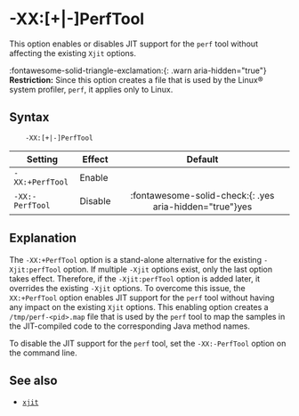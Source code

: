 <!--
* Copyright (c) 2017, 2023 IBM Corp. and others
*
* This program and the accompanying materials are made
* available under the terms of the Eclipse Public License 2.0
* which accompanies this distribution and is available at
* https://www.eclipse.org/legal/epl-2.0/ or the Apache
* License, Version 2.0 which accompanies this distribution and
* is available at https://www.apache.org/licenses/LICENSE-2.0.
*
* This Source Code may also be made available under the
* following Secondary Licenses when the conditions for such
* availability set forth in the Eclipse Public License, v. 2.0
* are satisfied: GNU General Public License, version 2 with
* the GNU Classpath Exception [1] and GNU General Public
* License, version 2 with the OpenJDK Assembly Exception [2].
*
* [1] https://www.gnu.org/software/classpath/license.html
* [2] https://openjdk.org/legal/assembly-exception.html
*
* SPDX-License-Identifier: EPL-2.0 OR Apache-2.0 OR GPL-2.0 WITH
* Classpath-exception-2.0 OR LicenseRef-GPL-2.0 WITH Assembly-exception
-->

# -XX:\[+|-\]PerfTool

This option enables or disables JIT support for the `perf` tool without affecting the existing `Xjit` options.

:fontawesome-solid-triangle-exclamation:{: .warn aria-hidden="true"} **Restriction:** Since this option creates a file that is used by the Linux&reg; system profiler, `perf`, it applies only to Linux.

## Syntax

        -XX:[+|-]PerfTool

| Setting                 | Effect  | Default                                                                            |
|-------------------------|---------|:----------------------------------------------------------------------------------:|
| `-XX:+PerfTool` | Enable  |   |
| `-XX:-PerfTool` | Disable | :fontawesome-solid-check:{: .yes aria-hidden="true"}<span class="sr-only">yes</span>                                                          |

## Explanation

The `-XX:+PerfTool` option is a stand-alone alternative for the existing `-Xjit:perfTool` option. If multiple `-Xjit` options exist, only the last option takes effect. Therefore, if the `-Xjit:perfTool` option is added later, it overrides the existing `-Xjit` options. To overcome this issue, the `XX:+PerfTool` option enables JIT support for the `perf` tool without having any impact on the existing `Xjit` options. This enabling option creates a `/tmp/perf-<pid>.map` file that is used by the `perf` tool to map the samples in the JIT-compiled code to the corresponding Java method names.

To disable the JIT support for the `perf` tool, set the `-XX:-PerfTool` option on the command line.

## See also

- [`xjit`](xjit.md)

<!-- ==== END OF TOPIC ==== xxperftool.md ==== -->

